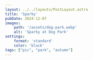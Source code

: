 ```yaml
---
layout: ../../layouts/PostLayout.astro
title: 'Sparky'
pubDate: 2024-12-07
images:
    path: '/assets/dog-park.webp'
    alt: 'Sparky at Dog Park'
settings:
    format: 'standard'
    color: 'black'
tags: ["pic", "park", "autumn"]
---
```

